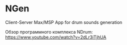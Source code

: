 # NGen
Client-Server Max/MSP App for drum sounds generation 

Обзор программного комплекса NDrum: https://www.youtube.com/watch?v=2dLr3iTjhUA
